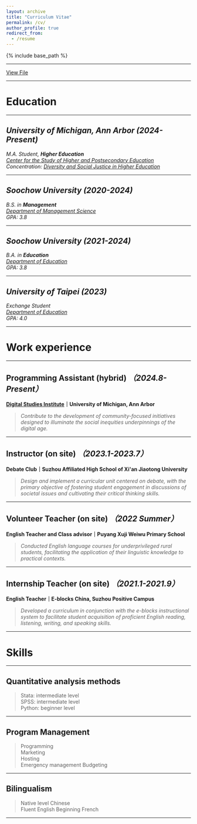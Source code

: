 ```yaml
---
layout: archive
title: "Curriculum Vitae"
permalink: /cv/
author_profile: true
redirect_from:
  - /resume
---
```


{% include base_path %}

---
[View File](../assets/CV.pdf)

---

Education
======
---
## _University of Michigan, Ann Arbor (2024-Present)_

_M.A. Student, **Higher Education**  
[Center for the Study of Higher and Postsecondary Education](https://marsal.umich.edu/academics-admissions/cshpe)  
Concentration: [Diversity and Social Justice in Higher Education](https://marsal.umich.edu/academics-admissions/degrees/masters/diversity-and-social-justice-higher-education)_

---

## _Soochow University (2020-2024)_

_B.S. in **Management**  
[Department of Management Science](https://eng.suda.edu.cn/Academics/Schools/201712/c4cca464-33ac-45a0-8e08-d81a3dde41c2.html)  
GPA: 3.8_

---

## _Soochow University (2021-2024)_

_B.A. in **Education**  
[Department of Education](https://eng.suda.edu.cn/Academics/Schools/201712/c45ed936-72e5-490a-9288-0dc03acc1a83.html)  
GPA: 3.8_

---

## _University of Taipei (2023)_

_Exchange Student  
[Department of Education](https://edu.utaipei.edu.tw/index.php?Lang=en)  
GPA: 4.0_

---

Work experience
======
---
## Programming Assistant (hybrid)  _（2024.8-Present）_

**[Digital Studies Institute](https://www.digitalstudies.umich.edu/)｜University of Michigan, Ann Arbor**

> _Contribute to the development of community-focused initiatives designed to illuminate the social inequities underpinnings of the digital age._

---

## Instructor (on site)  _（2023.1-2023.7）_

**Debate Club｜Suzhou Affiliated High School of Xi'an Jiaotong University**

> _Design and implement a curricular unit centered on debate, with the primary objective of fostering student engagement in discussions of societal issues and cultivating their critical thinking skills._

---

## Volunteer Teacher (on site)  _（2022 Summer）_

**English Teacher and Class advisor｜Puyang Xuji Weiwu Primary School**

> _Conducted English language courses for underprivileged rural students, facilitating the application of their linguistic knowledge to practical contexts._

---

## Internship Teacher (on site)  _（2021.1-2021.9）_

**English Teacher｜E-blocks China, Suzhou Positive Campus**

> _Developed a curriculum in conjunction with the e-blocks instructional system to facilitate student acquisition of proficient English reading, listening, writing, and speaking skills._

---
  
Skills
======
---
## Quantitative analysis methods
> Stata: intermediate level  
> SPSS: intermediate level  
> Python: beginner level

---

## Program Management
> Programming  
> Marketing  
> Hosting  
> Emergency management
> Budgeting

---

## Bilingualism
> Native level Chinese  
> Fluent English
> Beginning French

---
